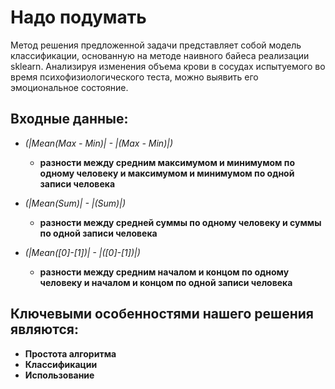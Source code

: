 # Надо подумать
Метод решения предложенной задачи представляет собой модель классификации,
основанную на методе наивного байеса реализации sklearn. Анализируя изменения
объема крови в сосудах испытуемого во время психофизиологического теста, можно
выявить его эмоциональное состояние.

## Входные данные:
- *(|Mean(Max - Min)| - |(Max - Min)|)*
  - **разности между средним максимумом и минимумом по одному человеку и максимумом и минимумом по одной записи человека**

- *(|Mean(Sum)| - |(Sum)|)*
  - **разности между средней суммы по одному человеку и суммы по одной записи человека**

- *(|Mean([0]-[1])| - |([0]-[1])|)*
  - **разности между средним началом и концом по одному человеку и началом и концом по одной записи человека**

## Ключевыми особенностями нашего решения являются:
- **Простота алгоритма**
- **Классификации**
- **Использование**
